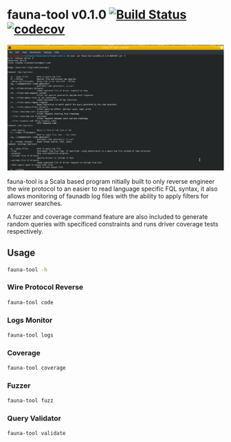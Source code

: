 fauna-tool v0.1.0 [![Build Status]][travis-url] [![codecov](https://codecov.io/gh/trevorsibanda/fauna-tool/branch/master/graph/badge.svg)](https://codecov.io/gh/trevorsibanda/fauna-tool)
======================================================================
[Build Status]: https://travis-ci.org/trevorsibanda/fauna-tool.svg
[travis-url]: https://travis-ci.org/trevorsibanda/fauna-tool


![LandingExample](docs/usage.png)


fauna-tool is a Scala based program nitially built to only reverse engineer the wire protocol to an easier to read language specific FQL syntax, it also allows monitoring of faunadb log files with the ability to apply filters for narrower searches.

A fuzzer and coverage command feature are also included to generate random queries with specificed constraints and runs driver coverage tests respectively.

## Usage

```bash
fauna-tool -h
```

### Wire Protocol Reverse

```bash
fauna-tool code
```

### Logs Monitor


```bash
fauna-tool logs
```


### Coverage


```bash
fauna-tool coverage
```


### Fuzzer

```bash
fauna-tool fuzz
```


### Query Validator

```bash
fauna-tool validate
```
